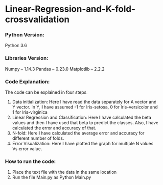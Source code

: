 # Linear-Regression-and-K-fold-crossvalidation

### Python Version:
Python 3.6

### Libraries Version:
Numpy – 1.14.3
Pandas – 0.23.0
Matplotlib – 2.2.2


### Code Explanation:
The code can be explained in four steps.
1. Data initialization: Here I have read the data separately for A vector and Y vector. In Y, I have assumed -1 for Iris-setosa, 0 for Iris-versicolor and 1 for Iris-virginica
2. Linear Regression and Classification:
Here I have calculated the beta values and then I have used that beta to predict the classes. Also, I have calculated the error and accuracy of that.
3. N-fold:
Here I have calculated the average error and accuracy for different number of folds.
4. Error Visualization:
Here I have plotted the graph for multiple N values Vs error value.

### How to run the code:
1. Place the text file with the data in the same location
2. Run the file Main.py as
Python Main.py
